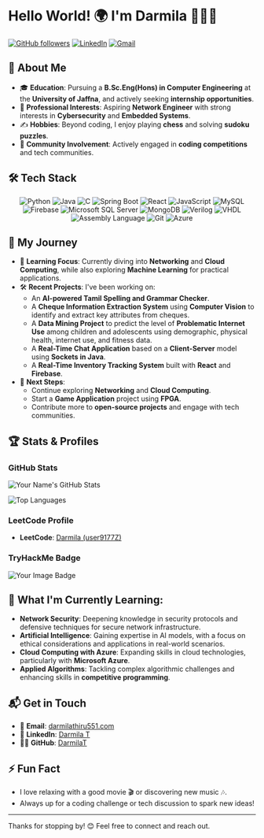 # Hello World! 🌍 I'm Darmila 👨🏻‍💻

[![GitHub followers](https://img.shields.io/github/followers/DarmilaT?label=Follow&style=social)](https://github.com/DarmilaT)
[![LinkedIn](https://img.shields.io/badge/LinkedIn-connect-blue)](https://www.linkedin.com/in/darmila-t-14211b1b5/)
[![Gmail](https://img.shields.io/badge/Gmail-contact-red)](mailto:darmilathiru551@gmail.com)

## 👋 About Me

- 🎓 **Education**: Pursuing a **B.Sc.Eng(Hons) in Computer Engineering** at the **University of Jaffna**, and actively seeking **internship opportunities**.
- 💼 **Professional Interests**: Aspiring **Network Engineer** with strong interests in **Cybersecurity** and **Embedded Systems**.
- ✍️ **Hobbies**: Beyond coding, I enjoy playing **chess** and solving **sudoku puzzles**.
- 👥 **Community Involvement**: Actively engaged in **coding competitions** and tech communities.

## 🛠 Tech Stack

<div align="center"> 
    <img src="https://img.shields.io/badge/Code-Python-informational?style=flat&logo=python&color=3776AB" alt="Python" /> 
    <img src="https://img.shields.io/badge/Code-Java-informational?style=flat&logo=java&color=007396" alt="Java" /> 
    <img src="https://img.shields.io/badge/Code-C-informational?style=flat&logo=c&color=A8B9CC" alt="C" /> 
    <img src="https://img.shields.io/badge/Framework-Spring_Boot-informational?style=flat&logo=spring&color=6DB33F" alt="Spring Boot" /> 
    <img src="https://img.shields.io/badge/Framework-React-informational?style=flat&logo=react&color=61DAFB" alt="React" /> 
    <img src="https://img.shields.io/badge/Code-JavaScript-informational?style=flat&logo=javascript&color=F7DF1E" alt="JavaScript" /> 
    <img src="https://img.shields.io/badge/Database-MySQL-informational?style=flat&logo=mysql&color=4479A1" alt="MySQL" /> 
    <img src="https://img.shields.io/badge/Database-Firebase-informational?style=flat&logo=firebase&color=FFCA28" alt="Firebase" /> 
    <img src="https://img.shields.io/badge/Database-Microsoft_SQL_Server-informational?style=flat&logo=microsoft-sql-server&color=CC2927" alt="Microsoft SQL Server" /> 
    <img src="https://img.shields.io/badge/Database-MongoDB-informational?style=flat&logo=mongodb&color=47A248" alt="MongoDB" /> 
    <img src="https://img.shields.io/badge/Hardware-Verilog-informational?style=flat&color=00BCD4" alt="Verilog" /> 
    <img src="https://img.shields.io/badge/Hardware-VHDL-informational?style=flat&color=00979D" alt="VHDL" /> 
    <img src="https://img.shields.io/badge/Code-Assembly_Language-informational?style=flat&color=E06C75" alt="Assembly Language" /> 
    <img src="https://img.shields.io/badge/Tools-Git-informational?style=flat&logo=git&color=F05032" alt="Git" /> 
    <img src="https://img.shields.io/badge/Cloud-Microsoft_Azure-informational?style=flat&logo=microsoft-azure&color=0078D4" alt="Azure" /> 
</div>

## 🚀 My Journey

- 🧠 **Learning Focus**: Currently diving into **Networking** and **Cloud Computing**, while also exploring **Machine Learning** for practical applications.
- 🛠 **Recent Projects**: I've been working on:
  - An **AI-powered Tamil Spelling and Grammar Checker**.
  - A **Cheque Information Extraction System** using **Computer Vision** to identify and extract key attributes from cheques.
  - A **Data Mining Project** to predict the level of **Problematic Internet Use** among children and adolescents using demographic, physical health, internet use, and fitness data.
  - A **Real-Time Chat Application** based on a **Client-Server** model using **Sockets in Java**.
  - A **Real-Time Inventory Tracking System** built with **React** and **Firebase**.
- 🌟 **Next Steps**:
  - Continue exploring **Networking** and **Cloud Computing**.
  - Start a **Game Application** project using **FPGA**.
  - Contribute more to **open-source projects** and engage with tech communities.

## 🏆 Stats & Profiles

### GitHub Stats

![Your Name's GitHub Stats](https://github-readme-stats.vercel.app/api?username=DarmilaT&show_icons=true&theme=github_dark)

![Top Languages](https://github-readme-stats.vercel.app/api/top-langs/?username=DarmilaT&layout=compact&langs_count=8&theme=github_dark)


### LeetCode Profile

- **LeetCode**: [Darmila (user9177Z)](https://leetcode.com/user9177Z/)

### TryHackMe Badge
<img src="https://tryhackme-badges.s3.amazonaws.com/Darmila.png?update=2" alt="Your Image Badge" />

## 🌱 What I'm Currently Learning:

- **Network Security**: Deepening knowledge in security protocols and defensive techniques for secure network infrastructure.
- **Artificial Intelligence**: Gaining expertise in AI models, with a focus on ethical considerations and applications in real-world scenarios.
- **Cloud Computing with Azure**: Expanding skills in cloud technologies, particularly with **Microsoft Azure**.
- **Applied Algorithms**: Tackling complex algorithmic challenges and enhancing skills in **competitive programming**.

## 📬 Get in Touch

- 📧 **Email**: [darmilathiru551.com](mailto:darmilathiru551.com)
- 💼 **LinkedIn**: [Darmila T](https://www.linkedin.com/in/darmila-t-14211b1b5/)
- 👨‍💻 **GitHub**: [DarmilaT](https://github.com/DarmilaT)

## ⚡ Fun Fact

- I love relaxing with a good movie 🎬 or discovering new music 🎶.
- Always up for a coding challenge or tech discussion to spark new ideas!

---

Thanks for stopping by! 😊 Feel free to connect and reach out.
